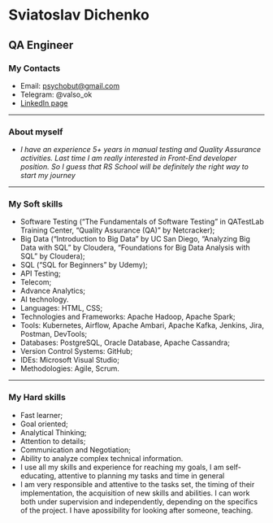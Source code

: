 # Sviatoslav Dichenko
## QA Engineer

### My Contacts
* Email: psychobut@gmail.com
* Telegram: @valso_ok
* [LinkedIn page](https://www.linkedin.com/in/sviatoslav-dichenko-7444821b8/)
---
### About myself
* *I have an experience 5+ years in manual testing and Quality Assurance activities.
Last time I am really interested in Front-End developer position.
So I guess that RS School will be definitely the right way to start my journey*
---
### My Soft skills
* Software Testing (“The Fundamentals of Software Testing” in QATestLab Training Center, “Quality Assurance (QA)” by Netcracker);
* Big Data (“Introduction to Big Data” by UC San Diego, “Analyzing Big Data with SQL” by Cloudera, “Foundations for Big Data Analysis with SQL” by Cloudera);
* SQL (“SQL for Beginners” by Udemy);
* API Testing;
* Telecom;
* Advance Analytics;
* AI technology.
* Languages: HTML, CSS;
* Technologies and Frameworks: Apache Hadoop, Apache Spark;
* Tools: Kubernetes, Airflow, Apache Ambari, Apache Kafka, Jenkins, Jira, Postman, DevTools;
* Databases: PostgreSQL, Oracle Database, Apache Cassandra;
* Version Control Systems: GitHub;
* IDEs: Microsoft Visual Studio;
* Methodologies: Agile, Scrum.
---
### My Hard skills
* Fast learner;
* Goal oriented;
* Analytical Thinking;
* Attention to details;
* Communication and Negotiation;
* Ability to analyze complex technical information.
* I use all my skills and experience for reaching my goals, I am self-educating, attentive to planning my tasks and time in general
* I am very responsible and attentive to the tasks set, the timing of their implementation, the acquisition of new skills and abilities. 
I can work both under supervision and independently, depending on the specifics of the project. I have apossibility for looking after someone, teaching.